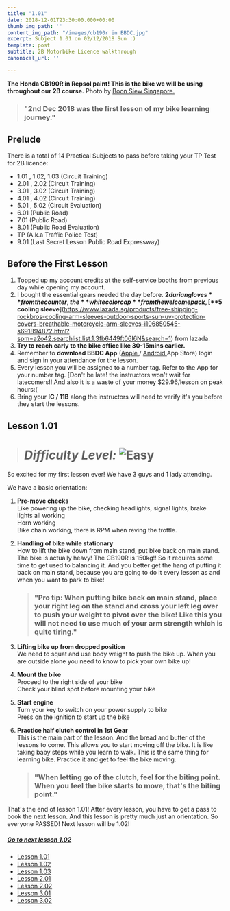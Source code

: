 ```yaml
---
title: "1.01"
date: 2018-12-01T23:30:00.000+00:00
thumb_img_path: ''
content_img_path: "/images/cb190r in BBDC.jpg"
excerpt: Subject 1.01 on 02/12/2018 Sun :)
template: post
subtitle: 2B Motorbike Licence walkthrough
canonical_url: ''

---
```

**The Honda CB190R in Repsol paint! This is the bike we will be using throughout our 2B course.** Photo by [Boon Siew Singapore.](https://www.facebook.com/permalink.php?id=312155238984570&story_fbid=905796239620464 "Boon Siew")

> ### **"2nd Dec 2018 was the first lesson of my bike learning journey."**

## Prelude

There is a total of 14 Practical Subjects to pass before taking your TP Test for 2B licence:

* 1.01 , 1.02, 1.03 (Circuit Training)
* 2.01 , 2.02 (Circuit Training)
* 3.01 , 3.02 (Circuit Training)
* 4.01 , 4.02 (Circuit Training)
* 5.01 , 5.02 (Circuit Evaluation)
* 6.01 (Public Road)
* 7.01 (Public Road)
* 8.01 (Public Road Evaluation)
* TP (A.k.a Traffic Police Test)
* 9.01 (Last Secret Lesson Public Road Expressway)

## Before the First Lesson

1. Topped up my account credits at the self-service booths from previous day while opening my account.
2. I bought the essential gears needed the day before. **$2 durian gloves** from the counter, the **white color cap** from the welcome pack, [**$5** **cooling sleeve**](https://www.lazada.sg/products/free-shipping-rockbros-cooling-arm-sleeves-outdoor-sports-sun-uv-protection-covers-breathable-motorcycle-arm-sleeves-i106850545-s691894872.html?spm=a2o42.searchlist.list.1.3fb6449ft06I6N&search=1) from lazada.
3. **Try to reach early to the bike office like 30-15mins earlier.**
4. Remember to **download BBDC App** ([Apple ](https://apps.apple.com/sg/app/bbdc/id1382558683)/ [Android ](https://play.google.com/store/apps/details?id=com.bbdc.android.user&hl=en_SG)App Store) login and sign in your attendance for the lesson.
5. Every lesson you will be assigned to a number tag. Refer to the App for your number tag. \[Don't be late! the instructors won't wait for latecomers!! And also it is a waste of your money $29.96/lesson on peak hours:(
6. Bring your **IC / 11B** along the instructors will need to verify it's you before they start the lessons.

## Lesson 1.01

> # **_Difficulty Level:_** ![Easy](/images/easy.png "Easy")

So excited for my first lesson ever! We have 3 guys and 1 lady attending.

We have a basic orientation:

1. **Pre-move checks**  
   Like powering up the bike, checking headlights, signal lights, brake lights all working  
   Horn working  
   Bike chain working, there is RPM when reving the trottle.
2. **Handling of bike while stationary**  
   How to lift the bike down from main stand, put bike back on main stand.  
   The bike is actually heavy! The CB190R is 150kg!! So it requires some time to get used to balancing it. And you better get the hang of putting it back on main stand, because you are going to do it every lesson as and when you want to park to bike!

   > ### "Pro tip: When putting bike back on main stand, place your right leg on the stand and cross your left leg over to push your weight to pivot over the bike! Like this you will not need to use much of your arm strength which is quite tiring."
3. **Lifting bike up from dropped position**  
   We need to squat and use body weight to push the bike up. When you are outside alone you need to know to pick your own bike up!
4. **Mount the bike**  
   Proceed to the right side of your bike  
   Check your blind spot before mounting your bike
5. **Start engine**  
   Turn your key to switch on your power supply to bike  
   Press on the ignition to start up the bike
6. **Practice half clutch control in 1st Gear**  
   This is the main part of the lesson. And the bread and butter of the lessons to come. This allows you to start moving off the bike. It is like taking baby steps while you learn to walk. This is the same thing for learning bike. Practice it and get to feel the bike moving.

   > ### "When letting go of the clutch, feel for the biting point. When you feel the bike starts to move, that's the **biting point."**

That's the end of lesson 1.01! After every lesson, you have to get a pass to book the next lesson. And this lesson is pretty much just an orientation. So everyone PASSED! Next lesson will be 1.02!

##### [**Go to next lesson 1.02**](https://gatsbygg.netlify.app/posts/subject-1-02/)

* [Lesson 1.01](https://gatsbygg.netlify.app/posts/BBDC_2B_1.01/)
* [Lesson 1.02](https://gatsbygg.netlify.app/posts/subject-1-02/)
* [Lesson 1.03](https://gatsbygg.netlify.app/posts/subject-1-03/)
* [Lesson 2.01](https://gatsbygg.netlify.app/posts/2-01/)
* [Lesson 2.02](https://gatsbygg.netlify.app/posts/2b-2-02/)
* [Lesson 3.01](https://gatsbygg.netlify.app/posts/2b-3-01/)
* [Lesson 3.02](https://gatsbygg.netlify.app/posts/2b-3-02/)